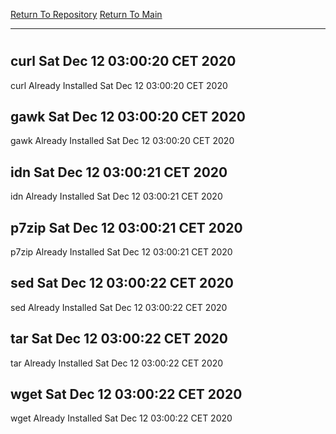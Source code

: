 [Return To Repository](https://github.com/bast69/piholeparser/)
[Return To Main](https://github.com/bast69/piholeparser/blob/master/RecentRunLogs/Mainlog.md)
____________________________________
# 
## curl Sat Dec 12 03:00:20 CET 2020
curl Already Installed Sat Dec 12 03:00:20 CET 2020
## gawk Sat Dec 12 03:00:20 CET 2020
gawk Already Installed Sat Dec 12 03:00:20 CET 2020
## idn Sat Dec 12 03:00:21 CET 2020
idn Already Installed Sat Dec 12 03:00:21 CET 2020
## p7zip Sat Dec 12 03:00:21 CET 2020
p7zip Already Installed Sat Dec 12 03:00:21 CET 2020
## sed Sat Dec 12 03:00:22 CET 2020
sed Already Installed Sat Dec 12 03:00:22 CET 2020
## tar Sat Dec 12 03:00:22 CET 2020
tar Already Installed Sat Dec 12 03:00:22 CET 2020
## wget Sat Dec 12 03:00:22 CET 2020
wget Already Installed Sat Dec 12 03:00:22 CET 2020
